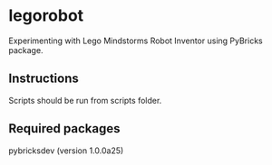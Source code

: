 # legorobot
Experimenting with Lego Mindstorms Robot Inventor using PyBricks package.

## Instructions
Scripts should be run from scripts folder.

## Required packages

pybricksdev (version 1.0.0a25)
